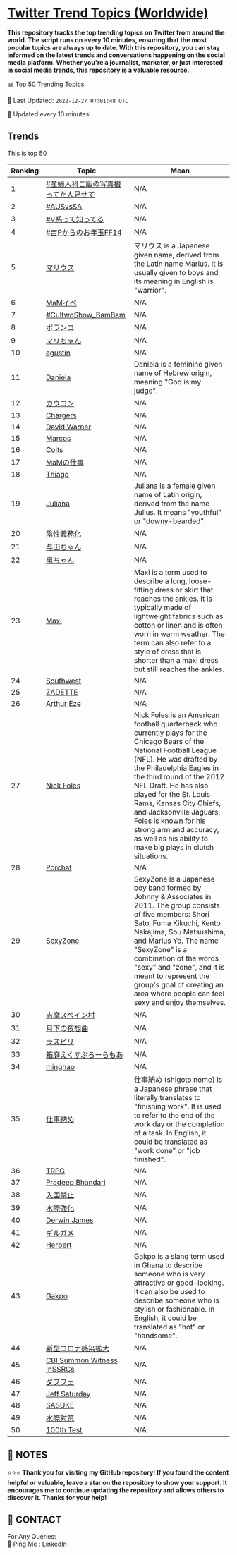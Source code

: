 [Twitter Trend Topics (Worldwide)](https://github.com/ErcinDedeoglu/Twitter-Trend-Topics)
==========

**This repository tracks the top trending topics on Twitter from around the world. 
The script runs on every 10 minutes, ensuring that the most popular topics are always up to date. 
With this repository, you can stay informed on the latest trends and conversations happening on the social media platform. 
Whether you're a journalist, marketer, or just interested in social media trends, this repository is a valuable resource.**


📊 Top 50 Trending Topics

📆 Last Updated: `2022-12-27 07:01:48 UTC`

🔧 Updated every 10 minutes!


## Trends

This is top 50

| Ranking | Topic | Mean |
| ------- | ------------ | ------------ |
| 1 | [#産婦人科ご飯の写真撮ってた人見せて](http://twitter.com/search?q=%23%e7%94%a3%e5%a9%a6%e4%ba%ba%e7%a7%91%e3%81%94%e9%a3%af%e3%81%ae%e5%86%99%e7%9c%9f%e6%92%ae%e3%81%a3%e3%81%a6%e3%81%9f%e4%ba%ba%e8%a6%8b%e3%81%9b%e3%81%a6) | N/A |
| 2 | [#AUSvsSA](http://twitter.com/search?q=%23AUSvsSA) | N/A |
| 3 | [#V系って知ってる](http://twitter.com/search?q=%23V%e7%b3%bb%e3%81%a3%e3%81%a6%e7%9f%a5%e3%81%a3%e3%81%a6%e3%82%8b) | N/A |
| 4 | [#吉Pからのお年玉FF14](http://twitter.com/search?q=%23%e5%90%89P%e3%81%8b%e3%82%89%e3%81%ae%e3%81%8a%e5%b9%b4%e7%8e%89FF14) | N/A |
| 5 | [マリウス](http://twitter.com/search?q=%e3%83%9e%e3%83%aa%e3%82%a6%e3%82%b9) | マリウス is a Japanese given name, derived from the Latin name Marius. It is usually given to boys and its meaning in English is "warrior". |
| 6 | [MaMイベ](http://twitter.com/search?q=MaM%e3%82%a4%e3%83%99) | N/A |
| 7 | [#CultwoShow_BamBam](http://twitter.com/search?q=%23CultwoShow_BamBam) | N/A |
| 8 | [ポランコ](http://twitter.com/search?q=%e3%83%9d%e3%83%a9%e3%83%b3%e3%82%b3) | N/A |
| 9 | [マリちゃん](http://twitter.com/search?q=%e3%83%9e%e3%83%aa%e3%81%a1%e3%82%83%e3%82%93) | N/A |
| 10 | [agustin](http://twitter.com/search?q=agustin) | N/A |
| 11 | [Daniela](http://twitter.com/search?q=Daniela) | Daniela is a feminine given name of Hebrew origin, meaning "God is my judge". |
| 12 | [カウコン](http://twitter.com/search?q=%e3%82%ab%e3%82%a6%e3%82%b3%e3%83%b3) | N/A |
| 13 | [Chargers](http://twitter.com/search?q=Chargers) | N/A |
| 14 | [David Warner](http://twitter.com/search?q=David+Warner) | N/A |
| 15 | [Marcos](http://twitter.com/search?q=Marcos) | N/A |
| 16 | [Colts](http://twitter.com/search?q=Colts) | N/A |
| 17 | [MaMの仕事](http://twitter.com/search?q=MaM%e3%81%ae%e4%bb%95%e4%ba%8b) | N/A |
| 18 | [Thiago](http://twitter.com/search?q=Thiago) | N/A |
| 19 | [Juliana](http://twitter.com/search?q=Juliana) | Juliana is a female given name of Latin origin, derived from the name Julius. It means "youthful" or "downy-bearded". |
| 20 | [陰性義務化](http://twitter.com/search?q=%e9%99%b0%e6%80%a7%e7%be%a9%e5%8b%99%e5%8c%96) | N/A |
| 21 | [与田ちゃん](http://twitter.com/search?q=%e4%b8%8e%e7%94%b0%e3%81%a1%e3%82%83%e3%82%93) | N/A |
| 22 | [嵐ちゃん](http://twitter.com/search?q=%e5%b5%90%e3%81%a1%e3%82%83%e3%82%93) | N/A |
| 23 | [Maxi](http://twitter.com/search?q=Maxi) | Maxi is a term used to describe a long, loose-fitting dress or skirt that reaches the ankles. It is typically made of lightweight fabrics such as cotton or linen and is often worn in warm weather. The term can also refer to a style of dress that is shorter than a maxi dress but still reaches the ankles. |
| 24 | [Southwest](http://twitter.com/search?q=Southwest) | N/A |
| 25 | [ZADETTE](http://twitter.com/search?q=ZADETTE) | N/A |
| 26 | [Arthur Eze](http://twitter.com/search?q=Arthur+Eze) | N/A |
| 27 | [Nick Foles](http://twitter.com/search?q=Nick+Foles) | Nick Foles is an American football quarterback who currently plays for the Chicago Bears of the National Football League (NFL). He was drafted by the Philadelphia Eagles in the third round of the 2012 NFL Draft. He has also played for the St. Louis Rams, Kansas City Chiefs, and Jacksonville Jaguars. Foles is known for his strong arm and accuracy, as well as his ability to make big plays in clutch situations. |
| 28 | [Porchat](http://twitter.com/search?q=Porchat) | N/A |
| 29 | [SexyZone](http://twitter.com/search?q=SexyZone) | SexyZone is a Japanese boy band formed by Johnny & Associates in 2011. The group consists of five members: Shori Sato, Fuma Kikuchi, Kento Nakajima, Sou Matsushima, and Marius Yo. The name "SexyZone" is a combination of the words "sexy" and "zone", and it is meant to represent the group's goal of creating an area where people can feel sexy and enjoy themselves. |
| 30 | [志摩スペイン村](http://twitter.com/search?q=%e5%bf%97%e6%91%a9%e3%82%b9%e3%83%9a%e3%82%a4%e3%83%b3%e6%9d%91) | N/A |
| 31 | [月下の夜想曲](http://twitter.com/search?q=%e6%9c%88%e4%b8%8b%e3%81%ae%e5%a4%9c%e6%83%b3%e6%9b%b2) | N/A |
| 32 | [ラスピリ](http://twitter.com/search?q=%e3%83%a9%e3%82%b9%e3%83%94%e3%83%aa) | N/A |
| 33 | [箱庭えくすぷろーらもあ](http://twitter.com/search?q=%e7%ae%b1%e5%ba%ad%e3%81%88%e3%81%8f%e3%81%99%e3%81%b7%e3%82%8d%e3%83%bc%e3%82%89%e3%82%82%e3%81%82) | N/A |
| 34 | [minghao](http://twitter.com/search?q=minghao) | N/A |
| 35 | [仕事納め](http://twitter.com/search?q=%e4%bb%95%e4%ba%8b%e7%b4%8d%e3%82%81) | 仕事納め (shigoto nome) is a Japanese phrase that literally translates to "finishing work". It is used to refer to the end of the work day or the completion of a task. In English, it could be translated as "work done" or "job finished". |
| 36 | [TRPG](http://twitter.com/search?q=TRPG) | N/A |
| 37 | [Pradeep Bhandari](http://twitter.com/search?q=Pradeep+Bhandari) | N/A |
| 38 | [入国禁止](http://twitter.com/search?q=%e5%85%a5%e5%9b%bd%e7%a6%81%e6%ad%a2) | N/A |
| 39 | [水際強化](http://twitter.com/search?q=%e6%b0%b4%e9%9a%9b%e5%bc%b7%e5%8c%96) | N/A |
| 40 | [Derwin James](http://twitter.com/search?q=Derwin+James) | N/A |
| 41 | [ギルガメ](http://twitter.com/search?q=%e3%82%ae%e3%83%ab%e3%82%ac%e3%83%a1) | N/A |
| 42 | [Herbert](http://twitter.com/search?q=Herbert) | N/A |
| 43 | [Gakpo](http://twitter.com/search?q=Gakpo) | Gakpo is a slang term used in Ghana to describe someone who is very attractive or good-looking. It can also be used to describe someone who is stylish or fashionable. In English, it could be translated as "hot" or "handsome". |
| 44 | [新型コロナ感染拡大](http://twitter.com/search?q=%e6%96%b0%e5%9e%8b%e3%82%b3%e3%83%ad%e3%83%8a%e6%84%9f%e6%9f%93%e6%8b%a1%e5%a4%a7) | N/A |
| 45 | [CBI Summon Witness InSSRCs](http://twitter.com/search?q=CBI+Summon+Witness+InSSRCs) | N/A |
| 46 | [ダブフェ](http://twitter.com/search?q=%e3%83%80%e3%83%96%e3%83%95%e3%82%a7) | N/A |
| 47 | [Jeff Saturday](http://twitter.com/search?q=Jeff+Saturday) | N/A |
| 48 | [SASUKE](http://twitter.com/search?q=SASUKE) | N/A |
| 49 | [水際対策](http://twitter.com/search?q=%e6%b0%b4%e9%9a%9b%e5%af%be%e7%ad%96) | N/A |
| 50 | [100th Test](http://twitter.com/search?q=100th+Test) | N/A |




## 📝 NOTES

⭐⭐⭐ **Thank you for visiting my GitHub repository! If you found the content helpful or valuable, leave a star on the repository to show your support. It encourages me to continue updating the repository and allows others to discover it. Thanks for your help!**

## 📨 CONTACT

 For Any Queries:  
            🏓 Ping Me : [LinkedIn](https://www.linkedin.com/in/ercindedeoglu/)